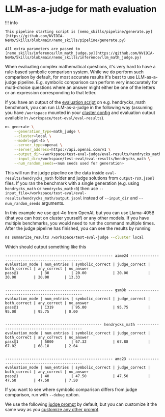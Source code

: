 # LLM-as-a-judge for math evaluation

!!! info

    This pipeline starting script is [nemo_skills/pipeline/generate.py](https://github.com/NVIDIA-NeMo/Skills/blob/main/nemo_skills/pipeline/generate.py)

    All extra parameters are passed to [nemo_skills/inference/llm_math_judge.py](https://github.com/NVIDIA-NeMo/Skills/blob/main/nemo_skills/inference/llm_math_judge.py)

When evaluating complex mathematical questions, it's very hard to have a rule-based symbolic comparison system.
While we do perform such comparison by default, for most accurate results it's best to use LLM-as-a-judge pipeline.
E.g. symbolic comparison can perform very inaccurately for multi-choice questions where an answer might either be
one of the letters or an expression corresponding to that letter.

If you have an output of the [evaluation script](evaluation.md) on e.g. hendrycks_math benchmark, you can run LLM-as-a-judge
in the following way (assuming you have `/workspace` mounted in your [cluster config](../basics/cluster-configs.md)
and evaluation output available in `/workspace/test-eval/eval-results`).

```bash
ns generate \
    --generation_type=math_judge \
    --cluster=local \
    --model=gpt-4o \
    --server_type=openai \
    --server_address=https://api.openai.com/v1 \
    --output_dir=/workspace/test-eval-judge/eval-results/hendrycks_math \
    --input_dir=/workspace/test-eval/eval-results/hendrycks_math \
    --num_random_seeds=<num seeds used for generation>
```

This will run the judge pipeline on the data inside `eval-results/hendrycks_math` folder and judge solutions from `output-rsX.jsonl` files.
If you ran the benchmark with a single generation (e.g. using `hendrycks_math` or `hendrycks_math:0`) then
use `--input_file=/workspace/test-eval/eval-results/hendrycks_math/output.jsonl` instead of `--input_dir` and `--num_random_seeds` arguments.

In this example we use gpt-4o from OpenAI, but you can use Llama-405B (that you can host on cluster yourself) or any
other models. If you have multiple benchmarks, you would need to run the command multiple times.
After the judge pipeline has finished, you can see the results by running

```bash
ns summarize_results /workspace/test-eval-judge --cluster local
```

Which should output something like this

```
------------------------------------------------- aime24 ------------------------------------------------
evaluation_mode | num_entries | symbolic_correct | judge_correct | both_correct | any_correct | no_answer
pass@1          | 30          | 20.00            | 20.00         | 20.00        | 20.00       | 13.33


------------------------------------------------- gsm8k -------------------------------------------------
evaluation_mode | num_entries | symbolic_correct | judge_correct | both_correct | any_correct | no_answer
pass@1          | 1319        | 95.00            | 95.75         | 95.00        | 95.75       | 0.00


-------------------------------------------- hendrycks_math ---------------------------------------------
evaluation_mode | num_entries | symbolic_correct | judge_correct | both_correct | any_correct | no_answer
pass@1          | 5000        | 67.32            | 67.88         | 67.02        | 68.18       | 2.64


------------------------------------------------- amc23 -------------------------------------------------
evaluation_mode | num_entries | symbolic_correct | judge_correct | both_correct | any_correct | no_answer
pass@1          | 40          | 47.50            | 47.50         | 47.50        | 47.50       | 7.50
```

If you want to see where symbolic comparison differs from judge comparison, run with `--debug` option.

We use the following [judge prompt](https://github.com/NVIDIA-NeMo/Skills/blob/main/nemo_skills/prompt/config/judge/math.yaml)
by default, but you can customize it the same way as you [customize any other prompt](../basics/prompt-format.md).